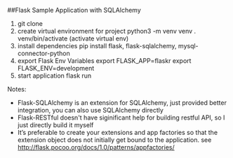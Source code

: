 ##Flask Sample Application with SQLAlchemy

1. git clone
2. create virtual environment for project
	python3 -m venv venv
	. venv/bin/activate (activate virtual env)
3. install dependencies
	pip install flask, flask-sqlalchemy, mysql-connector-python
4. export Flask Env Variables
	export FLASK_APP=flaskr
	export FLASK_ENV=development
5. start application
	flask run

Notes:
- Flask-SQLAlchemy is an extension for SQLAlchemy, just provided better integration, you can also use SQLAlchemy directly
- Flask-RESTful doesn't have siginificant help for building restful API, so I just directly build it myself
- It’s preferable to create your extensions and app factories so that the extension object does not initially get bound to the application. see http://flask.pocoo.org/docs/1.0/patterns/appfactories/
